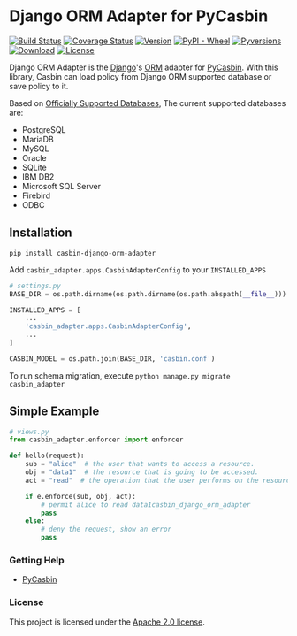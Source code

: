 # Django ORM Adapter for PyCasbin

[![Build Status](https://www.travis-ci.org/pycasbin/django-orm-adapter.svg?branch=master)](https://www.travis-ci.org/pycasbin/django-orm-adapter)
[![Coverage Status](https://coveralls.io/repos/github/pycasbin/django-orm-adapter/badge.svg)](https://coveralls.io/github/pycasbin/django-orm-adapter)
[![Version](https://img.shields.io/pypi/v/casbin-django-orm-adapter.svg)](https://pypi.org/project/casbin-django-orm-adapter/)
[![PyPI - Wheel](https://img.shields.io/pypi/wheel/casbin-django-orm-adapter.svg)](https://pypi.org/project/casbin-django-orm-adapter/)
[![Pyversions](https://img.shields.io/pypi/pyversions/casbin-django-orm-adapter.svg)](https://pypi.org/project/casbin-django-orm-adapter/)
[![Download](https://img.shields.io/pypi/dm/casbin-django-orm-adapter.svg)](https://pypi.org/project/casbin-django-orm-adapter/)
[![License](https://img.shields.io/pypi/l/casbin-django-orm-adapter.svg)](https://pypi.org/project/casbin-django-orm-adapter/)

Django ORM Adapter is the [Django](https://www.djangoproject.com/)'s [ORM](https://docs.djangoproject.com/en/3.0/ref/databases/) adapter for [PyCasbin](https://github.com/pycasbin/django-orm-adapter). With this library, Casbin can load policy from Django ORM supported database or save policy to it.

Based on [Officially Supported Databases](https://docs.djangoproject.com/en/3.0/ref/databases/), The current supported databases are:

- PostgreSQL
- MariaDB
- MySQL
- Oracle
- SQLite
- IBM DB2
- Microsoft SQL Server
- Firebird
- ODBC

## Installation

```
pip install casbin-django-orm-adapter
```

Add `casbin_adapter.apps.CasbinAdapterConfig` to your `INSTALLED_APPS`

```python
# settings.py
BASE_DIR = os.path.dirname(os.path.dirname(os.path.abspath(__file__)))

INSTALLED_APPS = [
    ...
    'casbin_adapter.apps.CasbinAdapterConfig',
    ...
]

CASBIN_MODEL = os.path.join(BASE_DIR, 'casbin.conf')
```

To run schema migration, execute `python manage.py migrate casbin_adapter`

## Simple Example

```python
# views.py
from casbin_adapter.enforcer import enforcer

def hello(request):
    sub = "alice"  # the user that wants to access a resource.
    obj = "data1"  # the resource that is going to be accessed.
    act = "read"  # the operation that the user performs on the resource.

    if e.enforce(sub, obj, act):
        # permit alice to read data1casbin_django_orm_adapter
        pass
    else:
        # deny the request, show an error
        pass
```

### Getting Help

- [PyCasbin](https://github.com/casbin/pycasbin)

### License

This project is licensed under the [Apache 2.0 license](LICENSE).
